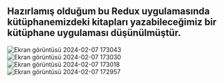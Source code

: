 ## Hazırlamış olduğum bu Redux uygulamasında kütüphanemizdeki kitapları yazabileceğimiz bir kütüphane uygulaması düşünülmüştür.

![Ekran görüntüsü 2024-02-07 173043](https://github.com/Binaliyusufali/Redux_CRUD_App/assets/112816955/1d72a311-fbfe-43b2-b1e2-9f74c4b7c769)
![Ekran görüntüsü 2024-02-07 173030](https://github.com/Binaliyusufali/Redux_CRUD_App/assets/112816955/745a6efa-dc73-4b3a-9f1c-0fbc4eaf176a)
![Ekran görüntüsü 2024-02-07 173018](https://github.com/Binaliyusufali/Redux_CRUD_App/assets/112816955/ffb9139b-9535-4dfc-80c8-d4f07a96fd57)
![Ekran görüntüsü 2024-02-07 172957](https://github.com/Binaliyusufali/Redux_CRUD_App/assets/112816955/b707890f-e95f-4439-aa80-f43a09c57e81)
